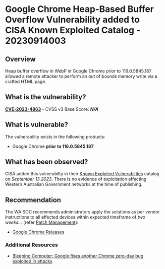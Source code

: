 # Google Chrome Heap-Based Buffer Overflow Vulnerability added to CISA Known Exploited Catalog - 20230914003

## Overview

Heap buffer overflow in WebP in Google Chrome prior to 116.0.5845.187 allowed a remote attacker to perform an out of bounds memory write via a crafted HTML page.

## What is the vulnerability?

[**CVE-2023-4863**](https://nvd.nist.gov/vuln/detail/CVE-2023-4863) - CVSS v3 Base Score: ***N/A***

## What is vulnerable?

The vulnerability exists in the following products:

- Google Chrome **prior to 116.0.5845.187**

## What has been observed?

CISA added this vulnerabilty in their [Known Exploited Vulnerabilties](https://www.cisa.gov/known-exploited-vulnerabilities-catalog) catalog on *September 13 2023*. There is no evidence of exploitation affecting Western Australian Government networks at the time of publishing.

## Recommendation

The WA SOC recommends administrators apply the solutions as per vendor instructions to all affected devices within expected timeframe of *two weeks...* (refer [Patch Management](../guidelines/patch-management.md)):

- [Google Chrome Releases](https://chromereleases.googleblog.com/2023/09/stable-channel-update-for-desktop_11.html?m=1)

### Additional Resources

- [Bleeping Computer: Google fixes another Chrome zero-day bug exploited in attacks](https://www.bleepingcomputer.com/news/google/google-fixes-another-chrome-zero-day-bug-exploited-in-attacks/)
